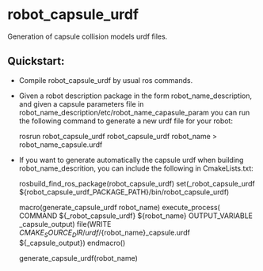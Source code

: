 # robot_capsule_urdf
  Generation of capsule collision models urdf files.


## Quickstart:

  *  Compile robot_capsule_urdf by usual ros commands.

  *  Given a robot description package in the form
     robot_name_description, and given a capsule parameters file in
     robot_name_description/etc/robot_name_capasule_param you can run
     the following command to generate a new urdf file for your robot:

     rosrun robot_capsule_urdf robot_capsule_urdf robot_name > robot_name_capsule.urdf

  * If you want to generate automatically the capsule urdf when
    building robot_name_descrition, you can include the following in
    CmakeLists.txt:

    rosbuild_find_ros_package(robot_capsule_urdf)
    set(_robot_capsule_urdf ${robot_capsule_urdf_PACKAGE_PATH}/bin/robot_capsule_urdf)

    macro(generate_capsule_urdf robot_name)
      execute_process(
      COMMAND ${_robot_capsule_urdf} ${robot_name}
      OUTPUT_VARIABLE _capsule_output)
      file(WRITE ${CMAKE_SOURCE_DIR}/urdf/${robot_name}_capsule.urdf ${_capsule_output})
    endmacro()

    generate_capsule_urdf(robot_name)
